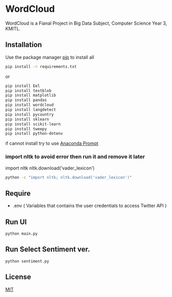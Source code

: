 # WordCloud

WordCloud is a Fianal Project in Big Data Subject, Computer Science Year 3, KMITL.

## Installation

Use the package manager [pip](https://pip.pypa.io/en/stable/) to install all

```bash
pip install -r requirements.txt
```
or
```bash
pip install Eel
pip install textblob
pip install matplotlib
pip install pandas
pip install wordcloud
pip install langdetect
pip install pycountry
pip install sklearn
pip install scikit-learn
pip install tweepy
pip install python-dotenv
```
if cannot install try to use [Anaconda Prompt](https://docs.conda.io/projects/conda/en/latest/user-guide/install/download.html)

### import nltk to avoid error then run it and remove it later
import nltk
nltk.download('vader_lexicon')
```bash
python -c "import nltk; nltk.download('vader_lexicon')"
```

## Require
- .env ( Variables that contains the user credentials to access Twitter API )

## Run UI
```
python main.py
```

## Run Select Sentiment ver.
```
python sentiment.py
```

## License

[MIT](https://choosealicense.com/licenses/mit/)
